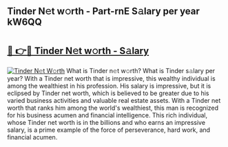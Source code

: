 ## Tinder N𝚎t w𝚘rth - Part-rnE S𝚊lary per year kW6QQ

# <h2><a href="http://gc2wa9.nevu.top/?p=Tinder">🔗 👉🔴 Tinder N𝚎t w𝚘rth - S𝚊lary</a></h2>

[![Tinder N𝚎t W𝚘rth](https://i.imgur.com/Oavwk0R.jpeg)](http://gc2wa9.nevu.top/?p=Tinder)
What is Tinder n𝚎t w𝚘rth? What is Tinder s𝚊lary per year?
With a Tinder net worth that is impressive, this wealthy individual is among the wealthiest in his profession. His salary is impressive, but it is eclipsed by Tinder net worth, which is believed to be greater due to his varied business activities and valuable real estate assets. With a Tinder net worth that ranks him among the world's wealthiest, this man is recognized for his business acumen and financial intelligence. This rich individual, whose Tinder net worth is in the billions and who earns an impressive salary, is a prime example of the force of perseverance, hard work, and financial acumen.
